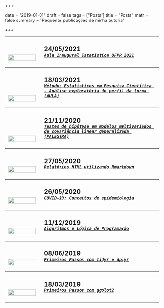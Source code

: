 +++

date = "2019-01-01"
draft = false
tags = ["Posts"]
title = "Posts"
math = false
summary = "Pequenas publicações de minha autoria"


+++

<style type="text/css">
table.header {
    margin-top: 10px;
    border-collapse: unset;
}
table.header > tbody {
    border-bottom: 0px;
    border-top: 0px;
}
</style>

---

<table class="header" width="100%" align="center">
  <tr>
    <td align="left" valign="bottom" width="90px">
      <a href="/img/post/aula_inaugural.html">
        <img src="/img/post/pet.png" width="100%" />
      </a>
    </td>
    <td align="left" valign="top">
      <div class="header">
        <h4 style="font-size: 20px; margin: 10px auto 0 10px">
          24/05/2021
        </h4>
        <h5 style="margin: 0px 0px 10px 10px">
          <a href="/img/post/aula_inaugural.html">
            <code>Aula Inaugural Estatística UFPR 2021</code>
          </a>
        </h5>
      </div>
    </td>
  </tr>
</table>    

---

<table class="header" width="100%" align="center">
  <tr>
    <td align="left" valign="bottom" width="90px">
      <a href="/img/post/mepc2021.html">
        <img src="/img/post/transversais.png" width="100%" />
      </a>
    </td>
    <td align="left" valign="top">
      <div class="header">
        <h4 style="font-size: 20px; margin: 10px auto 0 10px">
          18/03/2021
        </h4>
        <h5 style="margin: 0px 0px 10px 10px">
          <a href="/img/post/mepc2021.html">
            <code>Métodos Estatísticos em Pesquisa Científica - Análise exploratória do perfil da turma (AULA)</code>
          </a>
        </h5>
      </div>
    </td>
  </tr>
</table>    

---

<table class="header" width="100%" align="center">
  <tr>
    <td align="left" valign="bottom" width="90px">
      <a href="/img/post/pet_convida3.html">
        <img src="/img/post/mcglm.png" width="100%" />
      </a>
    </td>
    <td align="left" valign="top">
      <div class="header">
        <h4 style="font-size: 20px; margin: 10px auto 0 10px">
          21/11/2020
        </h4>
        <h5 style="margin: 0px 0px 10px 10px">
          <a href="/img/post/pet_convida3.html">
            <code>Testes de hipótese em modelos multivariados de covariância linear generalizada (PALESTRA)</code>
          </a>
        </h5>
      </div>
    </td>
  </tr>
</table>          

---

<table class="header" width="100%" align="center">
  <tr>
    <td align="left" valign="bottom" width="90px">
      <a href="/img/post/exemplo.html">
        <img src="/img/post/hex-rmd.png" width="100%" />
      </a>
    </td>
    <td align="left" valign="top">
      <div class="header">
        <h4 style="font-size: 20px; margin: 10px auto 0 10px">
          27/05/2020
        </h4>
        <h5 style="margin: 0px 0px 10px 10px">
          <a href="/img/post/exemplo.html">
            <code>Relatórios HTML utilizando Rmarkdown</code>
          </a>
        </h5>
      </div>
    </td>
  </tr>
</table>          

---

<table class="header" width="100%" align="center">
  <tr>
    <td align="left" valign="bottom" width="90px">
      <a href="/img/post/epidem.html">
        <img src="/img/post/sars2.png" width="100%" />
      </a>
    </td>
    <td align="left" valign="top">
      <div class="header">
        <h4 style="font-size: 20px; margin: 10px auto 0 10px">
          26/05/2020
        </h4>
        <h5 style="margin: 0px 0px 10px 10px">
          <a href="/img/post/epidem.html">
            <code>COVID-19: Conceitos de epidemiologia</code>
          </a>
        </h5>
      </div>
    </td>
  </tr>
</table>          

---

<table class="header" width="100%" align="center">
  <tr>
    <td align="left" valign="bottom" width="90px">
      <a href="/img/post/logprog.html">
        <img src="/img/post/fluxo.jpg" width="100%" />
      </a>
    </td>
    <td align="left" valign="top">
      <div class="header">
        <h4 style="font-size: 20px; margin: 10px auto 0 10px">
          11/12/2019
        </h4>
        <h5 style="margin: 0px 0px 10px 10px">
          <a href="/img/post/logprog.html">
            <code>Algoritmos e Lógica de Programação</code>
          </a>
        </h5>
      </div>
    </td>
  </tr>
</table>          

---

<table class="header" width="100%" align="center">
  <tr>
    <td align="left" valign="bottom" width="90px">
      <a href="/img/post/post_td.html">
        <img src="/img/post/manipulation.jpg" width="140%" />
      </a>
    </td>
    <td align="left" valign="top">
      <div class="header">
        <h4 style="font-size: 20px; margin: 10px auto 0 10px">
          08/06/2019
        </h4>
        <h5 style="margin: 0px 0px 10px 10px">
          <a href="/img/post/post_td.html">
            <code>Primeiros Passos com tidyr e dplyr</code>
          </a>
        </h5>
      </div>
    </td>
  </tr>
</table>

---

<table class="header" width="100%" align="center">
  <tr>
    <td align="left" valign="bottom" width="90px">
      <a href="/img/post/post_ggplot2.html">
        <img src="/img/post/ggplot2.png" width="100%" />
      </a>
    </td>
    <td align="left" valign="top">
      <div class="header">
        <h4 style="font-size: 20px; margin: 10px auto 0 10px">
          18/03/2019
        </h4>
        <h5 style="margin: 0px 0px 10px 10px">
          <a href="/img/post/post_ggplot2.html">
            <code>Primeiros Passos com ggplot2</code>
          </a>
        </h5>
      </div>
    </td>
  </tr>
</table>

---









